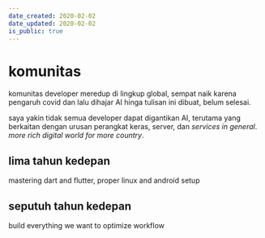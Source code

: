 ```yaml
---
date_created: 2020-02-02 
date_updated: 2020-02-02
is_public: true
---
```



# komunitas 

komunitas developer meredup di lingkup global, sempat naik karena pengaruh covid
dan lalu dihajar AI hinga tulisan ini dibuat, belum selesai.

saya yakin tidak semua developer dapat digantikan AI, terutama yang berkaitan
dengan urusan perangkat keras, server, dan _services in general_. _more rich digital
world for more country_. 

## lima tahun kedepan

mastering dart and flutter, proper linux and android setup 

## seputuh tahun kedepan 

build everything we want to optimize workflow
